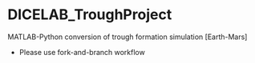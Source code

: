 # DICELAB_TroughProject
MATLAB-Python conversion of trough formation simulation [Earth-Mars]
* Please use fork-and-branch workflow
